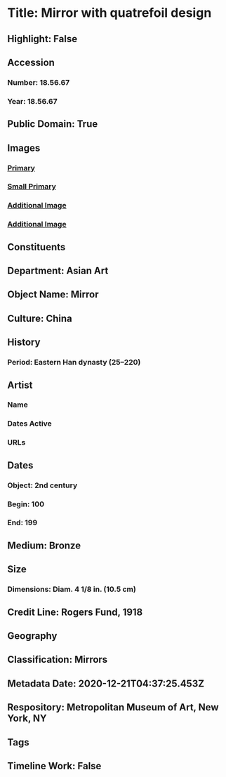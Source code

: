 # Title: Mirror with quatrefoil design
## Highlight: False
## Accession
### Number: 18.56.67
### Year: 18.56.67
## Public Domain: True
## Images
### [Primary](https://images.metmuseum.org/CRDImages/as/original/LC-18_56_67_002.jpg)
### [Small Primary](https://images.metmuseum.org/CRDImages/as/web-large/LC-18_56_67_002.jpg)
### [Additional Image](https://images.metmuseum.org/CRDImages/as/original/LC-18_56_67_003.jpg)
### [Additional Image](https://images.metmuseum.org/CRDImages/as/original/18_56_67_39089.JPG)
## Constituents
## Department: Asian Art
## Object Name: Mirror
## Culture: China
## History
### Period: Eastern Han dynasty (25–220)
## Artist
### Name
### Dates Active
### URLs
## Dates
### Object: 2nd century
### Begin: 100
### End: 199
## Medium: Bronze
## Size
### Dimensions: Diam. 4 1/8 in. (10.5 cm)
## Credit Line: Rogers Fund, 1918
## Geography
## Classification: Mirrors
## Metadata Date: 2020-12-21T04:37:25.453Z
## Respository: Metropolitan Museum of Art, New York, NY
## Tags
## Timeline Work: False